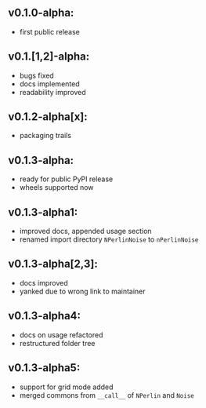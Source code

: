 ## v0.1.0-alpha:
- first public release

## v0.1.[1,2]-alpha:
- bugs fixed
- docs implemented
- readability improved

## v0.1.2-alpha[x]:
- packaging trails

## v0.1.3-alpha:
- ready for public PyPI release
- wheels supported now

## v0.1.3-alpha1:
- improved docs, appended usage section
- renamed import directory `NPerlinNoise` to `nPerlinNoise`

## v0.1.3-alpha[2,3]:
- docs improved
- yanked due to wrong link to maintainer

## v0.1.3-alpha4:
- docs on usage refactored
- restructured folder tree

## v0.1.3-alpha5:
- support for grid mode added
- merged commons from `__call__` of `NPerlin` and `Noise`

